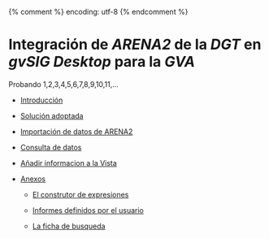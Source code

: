 {% comment %} encoding: utf-8 {% endcomment %}

# Integración de *ARENA2* de la *DGT* en *gvSIG Desktop* para la *GVA*

Probando 1,2,3,4,5,6,7,8,9,10,11,...


* [Introducción](accidentes/gva/introduccion.md)

* [Solución adoptada](accidentes/gva/solucion_adoptada.md)

* [Importación de datos de ARENA2](accidentes/gva/importacion_datos.md)

* [Consulta de datos](accidentes/gva/consulta_datos/index.md)

* [Añadir informacion a la Vista](accidentes/gva/anadir_a_la_vista/index.md)

* [Anexos](herramientas/index.md)

  * [El construtor de expresiones](herramientas/constructor_expresiones/index.md)
  
  * [Informes definidos por el usuario](herramientas/informes_usuario/index.md)
  
  * [La ficha de busqueda](herramientas/ficha_de_busqueda/index.md)

